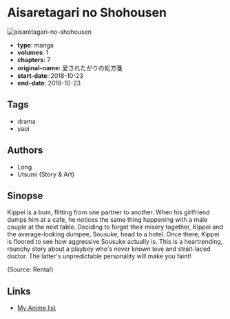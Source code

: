 # Aisaretagari no Shohousen

![aisaretagari-no-shohousen](https://cdn.myanimelist.net/images/manga/3/239015.jpg)

-   **type**: manga
-   **volumes**: 1
-   **chapters**: 7
-   **original-name**: 愛されたがりの処方箋
-   **start-date**: 2018-10-23
-   **end-date**: 2018-10-23

## Tags

-   drama
-   yaoi

## Authors

-   Long
-   Utsumi (Story & Art)

## Sinopse

Kippei is a bum, flitting from one partner to another. When his girlfriend dumps him at a cafe, he notices the same thing happening with a male couple at the next table. Deciding to forget their misery together, Kippei and the average-looking dumpee, Sousuke, head to a hotel. Once there, Kippei is floored to see how aggressive Sousuke actually is. This is a heartrending, raunchy story about a playboy who's never known love and strait-laced doctor. The latter's unpredictable personality will make you faint!

(Source: Renta!)

## Links

-   [My Anime list](https://myanimelist.net/manga/132292/Aisaretagari_no_Shohousen)
